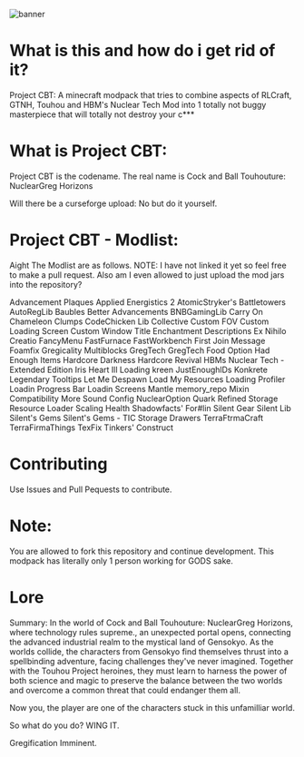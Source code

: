 ![banner](https://github.com/Nrmot-GithubRepo/Project-CBT/assets/139649330/b81e24f2-218b-41d3-b4e7-3f9e90954b57)

# What is this and how do i get rid of it?

Project CBT: A minecraft modpack that tries to combine aspects of RLCraft, GTNH, Touhou and HBM's Nuclear Tech Mod into 1 totally not buggy masterpiece that will totally not destroy your c***

# What is Project CBT:

Project CBT is the codename. The real name is Cock and Ball Touhouture: NuclearGreg Horizons

Will there be a curseforge upload: No but do it yourself. 

# Project CBT - Modlist:

Aight The Modlist are as follows. NOTE: I have not linked it yet so feel free to make a pull request. Also am I even allowed to just upload the mod jars into the repository?

Advancement Plaques
Applied Energistics 2
AtomicStryker's Battletowers
AutoRegLib
Baubles
Better Advancements
BNBGamingLib
Carry On
Chameleon
Clumps
CodeChicken Lib
Collective
Custom FOV
Custom Loading Screen
Custom Window Title
Enchantment Descriptions
Ex Nihilo Creatio
FancyMenu
FastFurnace
FastWorkbench
First Join Message
Foamfix
Gregicality Multiblocks
GregTech
GregTech Food Option
Had Enough Items
Hardcore Darkness
Hardcore Revival
HBMs Nuclear Tech - Extended Edition
Iris Heart Ill Loading kreen
JustEnoughlDs
Konkrete
Legendary Tooltips
Let Me Despawn
Load My Resources
Loading Profiler
Loadin Progress Bar
Loadin Screens
Mantle
memory_repo
Mixin Compatibility
More Sound Config
NuclearOption
Quark
Refined Storage
Resource Loader
Scaling Health
Shadowfacts' For#lin
Silent Gear
Silent Lib
Silent's Gems
Silent's Gems - TIC
Storage Drawers
TerraFtrmaCraft
TerraFirmaThings
TexFix
Tinkers' Construct

# Contributing

Use Issues and Pull Pequests to contribute.

# Note:

You are allowed to fork this repository and continue development. This modpack has literally only 1 person working for GODS sake.

# Lore

Summary: In the world of Cock and Ball Touhouture: NuclearGreg Horizons, where technology rules supreme., an unexpected portal opens, connecting the advanced industrial realm to the mystical land of Gensokyo. As the worlds collide, the characters from Gensokyo find themselves thrust into a spellbinding adventure, facing challenges they've never imagined. Together with the Touhou Project heroines, they must learn to harness the power of both science and magic to preserve the balance between the two worlds and overcome a common threat that could endanger them all.

Now you, the player are one of the characters stuck in this unfamilliar world.

So what do you do? WING IT. 

Gregification Imminent. 


